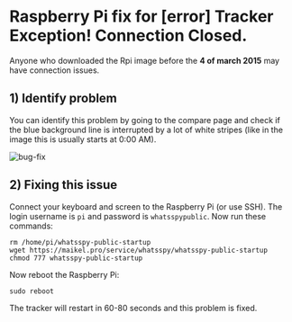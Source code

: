 # Raspberry Pi fix for [error] Tracker Exception! Connection Closed.

Anyone who downloaded the Rpi image before the **4 of march 2015** may have connection issues. 

## 1) Identify problem

You can identify this problem by going to the compare page and check if the blue background line is interrupted by a lot of white stripes (like in the image this is usually starts at 0:00 AM).

![bug-fix](https://gitlab.maikel.pro/uploads/maikeldus/WhatsSpy-Public/9f007f8bb0/bug-fix.png)

## 2) Fixing this issue

Connect your keyboard and screen to the Raspberry Pi (or use SSH). The login username is `pi` and password is `whatsspypublic`. Now run these commands:
```
rm /home/pi/whatsspy-public-startup
wget https://maikel.pro/service/whatsspy/whatsspy-public-startup
chmod 777 whatsspy-public-startup
```

Now reboot the Raspberry Pi:
```
sudo reboot
```
The tracker will restart in 60-80 seconds and this problem is fixed.
